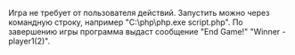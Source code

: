 Игра не требует от пользователя действий. 
Запустить можно через командную строку, например  "C:\php\php.exe script.php". 
По завершению игры программа выдаcт сообщение "End Game!" "Winner - player1(2)".
